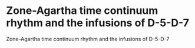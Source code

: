 # Zone-Agartha time continuum rhythm and the infusions of D-5-D-7

Zone-Agartha time continuum rhythm and the infusions of D-5-D-7